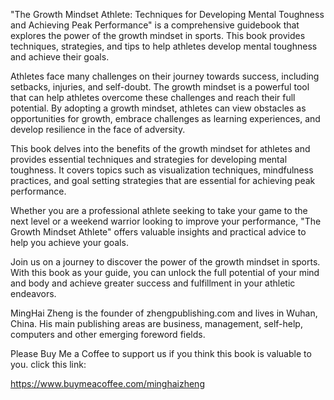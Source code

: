 

"The Growth Mindset Athlete: Techniques for Developing Mental Toughness and Achieving Peak Performance" is a comprehensive guidebook that explores the power of the growth mindset in sports. This book provides techniques, strategies, and tips to help athletes develop mental toughness and achieve their goals.

Athletes face many challenges on their journey towards success, including setbacks, injuries, and self-doubt. The growth mindset is a powerful tool that can help athletes overcome these challenges and reach their full potential. By adopting a growth mindset, athletes can view obstacles as opportunities for growth, embrace challenges as learning experiences, and develop resilience in the face of adversity.

This book delves into the benefits of the growth mindset for athletes and provides essential techniques and strategies for developing mental toughness. It covers topics such as visualization techniques, mindfulness practices, and goal setting strategies that are essential for achieving peak performance.

Whether you are a professional athlete seeking to take your game to the next level or a weekend warrior looking to improve your performance, "The Growth Mindset Athlete" offers valuable insights and practical advice to help you achieve your goals.

Join us on a journey to discover the power of the growth mindset in sports. With this book as your guide, you can unlock the full potential of your mind and body and achieve greater success and fulfillment in your athletic endeavors.

MingHai Zheng is the founder of zhengpublishing.com and lives in Wuhan, China. His main publishing areas are business, management, self-help, computers and other emerging foreword fields.

Please Buy Me a Coffee to support us if you think this book is valuable to you. click this link:

https://www.buymeacoffee.com/minghaizheng
